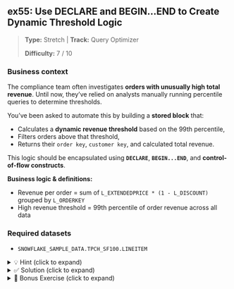 ## ex55: Use DECLARE and BEGIN…END to Create Dynamic Threshold Logic

> **Type:** Stretch | **Track:** Query Optimizer  
>
> **Difficulty:** 7 / 10

### Business context
The compliance team often investigates **orders with unusually high total revenue**. Until now, they’ve relied on analysts manually running percentile queries to determine thresholds.

You’ve been asked to automate this by building a **stored block** that:
- Calculates a **dynamic revenue threshold** based on the 99th percentile,
- Filters orders above that threshold,
- Returns their `order key`, `customer key`, and calculated total revenue.

This logic should be encapsulated using **`DECLARE`**, **`BEGIN...END`**, and **control-of-flow constructs**.

**Business logic & definitions:**
* Revenue per order = sum of `L_EXTENDEDPRICE * (1 - L_DISCOUNT)` grouped by `L_ORDERKEY`
* High revenue threshold = 99th percentile of order revenue across all data

### Required datasets

* `SNOWFLAKE_SAMPLE_DATA.TPCH_SF100.LINEITEM`

<details>
<summary>💡 Hint (click to expand)</summary>

#### How to think about it

You’ll need to:
1. Use a `DECLARE` block to store the dynamic threshold
2. Compute the threshold using `PERCENTILE_CONT`
3. Reference the threshold variable in a second statement that selects order-level revenue above the cutoff

Remember:
- Wrap your logic in a `BEGIN … END` block
- Use `SET` to assign query results to variables
- Variables need a data type

#### Helpful SQL concepts

`DECLARE`, `BEGIN…END`, `SET`, `FLOAT`, `PERCENTILE_CONT`, `GROUP BY`

```sql
DECLARE rev_cutoff FLOAT;
BEGIN
  SET rev_cutoff = (SELECT … FROM …);
  SELECT … FROM … WHERE revenue > rev_cutoff;
END;
```

</details>

<details>
<summary>✅ Solution (click to expand)</summary>

#### Working query (procedural version)

```sql
DECLARE rev_cutoff FLOAT;

BEGIN
  -- Step 1: calculate threshold
  SET rev_cutoff = (
    SELECT PERCENTILE_CONT(0.99) 
    WITHIN GROUP (ORDER BY revenue)
    FROM (
      SELECT L_ORDERKEY,
             SUM(L_EXTENDEDPRICE * (1 - L_DISCOUNT)) AS revenue
      FROM SNOWFLAKE_SAMPLE_DATA.TPCH_SF100.LINEITEM
      GROUP BY L_ORDERKEY
    )
  );

  -- Step 2: output high-revenue orders
  SELECT L_ORDERKEY,
         SUM(L_EXTENDEDPRICE * (1 - L_DISCOUNT)) AS order_revenue
  FROM SNOWFLAKE_SAMPLE_DATA.TPCH_SF100.LINEITEM
  GROUP BY L_ORDERKEY
  HAVING order_revenue > rev_cutoff;
END;
```

<details>
<summary>⚡ Non-procedural (set-based) alternative</summary>

```sql
WITH revenue_per_order AS (
  SELECT L_ORDERKEY,
         SUM(L_EXTENDEDPRICE * (1 - L_DISCOUNT)) AS revenue
  FROM SNOWFLAKE_SAMPLE_DATA.TPCH_SF100.LINEITEM
  GROUP BY L_ORDERKEY
),
threshold AS (
  SELECT PERCENTILE_CONT(0.99) 
  WITHIN GROUP (ORDER BY revenue) AS cutoff
  FROM revenue_per_order
)
SELECT o.L_ORDERKEY, o.revenue
FROM revenue_per_order o, threshold t
WHERE o.revenue > t.cutoff;
```

This version avoids procedural scripting entirely and keeps everything in a single, efficient execution plan using CTEs. It is preferred for performance-critical and ad hoc queries.

</details>

#### Why this works

The procedural version uses `DECLARE` and `SET` to separate threshold calculation from its application — which is helpful in stored logic or when the threshold is reused.  
This approach avoids manually editing the threshold in the query, improving **automation**, **safety**, and **reusability**.

However, for ad hoc queries or dashboards, the **non-procedural CTE version is more efficient**, because it stays fully set-based and can be better optimized by Snowflake's planner.

#### Business answer

The result is a dynamic list of **the top 1% highest-revenue orders** — determined from all transactions using a statistically defined cutoff. This helps compliance isolate financial outliers without hardcoding thresholds.

#### Take-aways

* `DECLARE` + `BEGIN...END` is ideal for building **modular, reusable logic**, especially in stored procedures or templated pipelines.
* But for **performance-sensitive or one-off analysis**, a CTE-based version is usually **simpler and faster**.
* Use `SET` to capture scalar values like percentiles or counts when needed across multiple query stages.
* Always weigh readability and reuse against performance — procedural logic introduces structure but may reduce planner flexibility.

</details>

<details>
<summary>🎁 Bonus Exercise (click to expand)</summary>

Modify the script to:
- Accept a **parameterized percentile value** (e.g. `0.97` instead of `0.99`)
- Return the **count of orders** above threshold rather than their keys

Can you generalize this to support both modes using an `IF` block?

</details>
